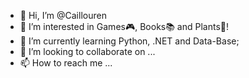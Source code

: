 - 👋 Hi, I’m @Caillouren
- 👀 I’m interested in Games🎮, Books📚 and Plants🌻!
- 🌱 I’m currently learning Python, .NET and Data-Base;
- 💞️ I’m looking to collaborate on ...
- 📫 How to reach me ...

<!---
Caillouren/Caillouren is a ✨ special ✨ repository because its `README.md` (this file) appears on your GitHub profile.
You can click the Preview link to take a look at your changes.
--->
